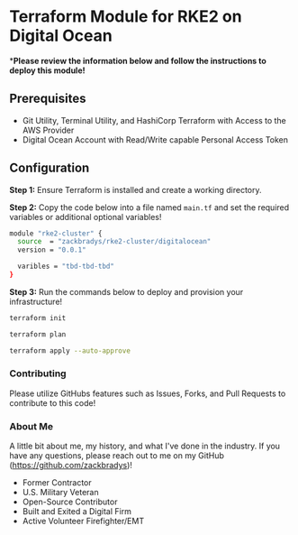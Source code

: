 # Terraform Module for RKE2 on Digital Ocean

***Please review the information below and follow the instructions to deploy this module!**

## Prerequisites
* Git Utility, Terminal Utility, and HashiCorp Terraform with Access to the AWS Provider
* Digital Ocean Account with Read/Write capable Personal Access Token

## Configuration

**Step 1:** Ensure Terraform is installed and create a working directory.

**Step 2:** Copy the code below into a file named `main.tf` and set the required variables or additional optional variables!
```bash
module "rke2-cluster" {
  source  = "zackbradys/rke2-cluster/digitalocean"
  version = "0.0.1"

  varibles = "tbd-tbd-tbd"
}
```

**Step 3:** Run the commands below to deploy and provision your infrastructure!
```bash
terraform init

terraform plan

terraform apply --auto-approve
```

### Contributing
Please utilize GitHubs features such as Issues, Forks, and Pull Requests to contribute to this code!

### About Me
A little bit about me, my history, and what I've done in the industry. If you have any questions, please reach out to me on my GitHub (https://github.com/zackbradys)!
- Former Contractor
- U.S. Military Veteran
- Open-Source Contributor
- Built and Exited a Digital Firm
- Active Volunteer Firefighter/EMT